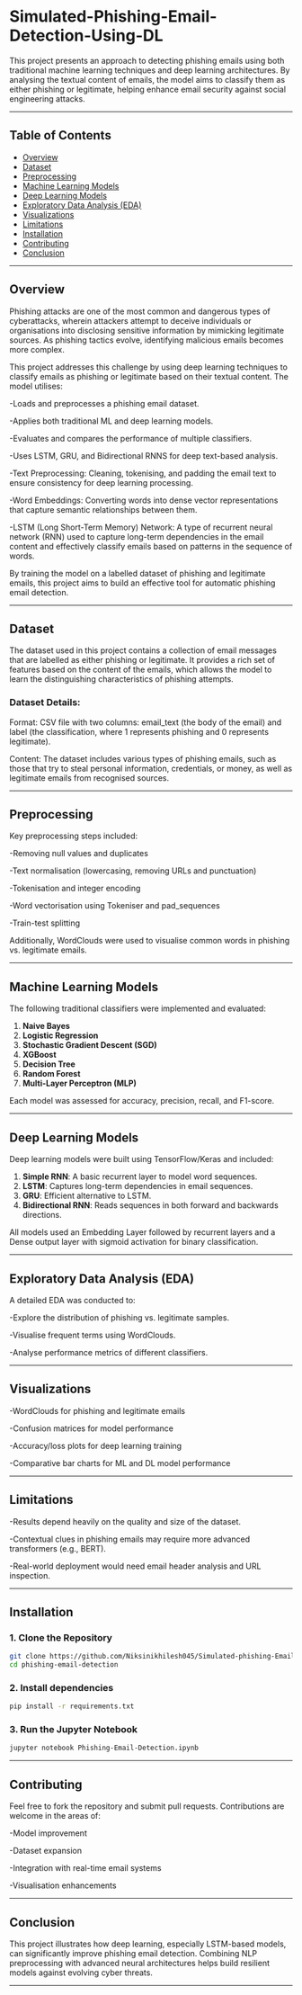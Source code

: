# Simulated-Phishing-Email-Detection-Using-DL
This project presents an approach to detecting phishing emails using both traditional machine learning techniques and deep learning architectures. By analysing the textual content of emails, the model aims to classify them as either phishing or legitimate, helping enhance email security against social engineering attacks.

---

## Table of Contents
- [Overview](#overview)
- [Dataset](#dataset)
- [Preprocessing](#preprocessing)
- [Machine Learning Models](#machine-learning-models)
- [Deep Learning Models](#deep-learning-models)
- [Exploratory Data Analysis (EDA)](#exploratory-data-analysis-(EDA))
- [Visualizations](#visualizations)
- [Limitations](#limitations)
- [Installation](#installation)
- [Contributing](#contributing)
- [Conclusion](#conclusion)

---

## Overview

Phishing attacks are one of the most common and dangerous types of cyberattacks, wherein attackers attempt to deceive individuals or organisations into disclosing sensitive information by mimicking legitimate sources. As phishing tactics evolve, identifying malicious emails becomes more complex.

This project addresses this challenge by using deep learning techniques to classify emails as phishing or legitimate based on their textual content. The model utilises:

-Loads and preprocesses a phishing email dataset.

-Applies both traditional ML and deep learning models.

-Evaluates and compares the performance of multiple classifiers.

-Uses LSTM, GRU, and Bidirectional RNNS for deep text-based analysis.

-Text Preprocessing: Cleaning, tokenising, and padding the email text to ensure consistency for deep learning processing.

-Word Embeddings: Converting words into dense vector representations that capture semantic relationships between them.

-LSTM (Long Short-Term Memory) Network: A type of recurrent neural network (RNN) used to capture long-term dependencies in the email content and effectively classify emails based on patterns in the sequence of words.

By training the model on a labelled dataset of phishing and legitimate emails, this project aims to build an effective tool for automatic phishing email detection.

---

## Dataset

The dataset used in this project contains a collection of email messages that are labelled as either phishing or legitimate. It provides a rich set of features based on the content of the emails, which allows the model to learn the distinguishing characteristics of phishing attempts.

### Dataset Details:

Format: CSV file with two columns: email_text (the body of the email) and label (the classification, where 1 represents phishing and 0 represents legitimate).

Content: The dataset includes various types of phishing emails, such as those that try to steal personal information, credentials, or money, as well as legitimate emails from recognised sources.

---

## Preprocessing

Key preprocessing steps included:

-Removing null values and duplicates

-Text normalisation (lowercasing, removing URLs and punctuation)

-Tokenisation and integer encoding

-Word vectorisation using Tokeniser and pad_sequences

-Train-test splitting

Additionally, WordClouds were used to visualise common words in phishing vs. legitimate emails.

---

## Machine Learning Models

The following traditional classifiers were implemented and evaluated:

1. **Naive Bayes**
2. **Logistic Regression**
3. **Stochastic Gradient Descent (SGD)**
4. **XGBoost**
5. **Decision Tree**
6. **Random Forest**
7. **Multi-Layer Perceptron (MLP)**

Each model was assessed for accuracy, precision, recall, and F1-score.

---

## Deep Learning Models

Deep learning models were built using TensorFlow/Keras and included:

1. **Simple RNN**: A basic recurrent layer to model word sequences.
2. **LSTM**: Captures long-term dependencies in email sequences.
3. **GRU**: Efficient alternative to LSTM.
4. **Bidirectional RNN**: Reads sequences in both forward and backwards directions.

All models used an Embedding Layer followed by recurrent layers and a Dense output layer with sigmoid activation for binary classification.

---

## Exploratory Data Analysis (EDA)

A detailed EDA was conducted to:

-Explore the distribution of phishing vs. legitimate samples.

-Visualise frequent terms using WordClouds.

-Analyse performance metrics of different classifiers.

---

## Visualizations

-WordClouds for phishing and legitimate emails

-Confusion matrices for model performance

-Accuracy/loss plots for deep learning training

-Comparative bar charts for ML and DL model performance

---

## Limitations

-Results depend heavily on the quality and size of the dataset.

-Contextual clues in phishing emails may require more advanced transformers (e.g., BERT).

-Real-world deployment would need email header analysis and URL inspection.

---

## Installation

### 1. Clone the Repository

```bash
git clone https://github.com/Niksinikhilesh045/Simulated-phishing-Email-detection-Using-DL.git
cd phishing-email-detection
```

### 2. Install dependencies

```bash
pip install -r requirements.txt
```

### 3. Run the Jupyter Notebook

```bash
jupyter notebook Phishing-Email-Detection.ipynb
```

---

## Contributing

Feel free to fork the repository and submit pull requests. Contributions are welcome in the areas of:

-Model improvement

-Dataset expansion

-Integration with real-time email systems

-Visualisation enhancements

---

## Conclusion

This project illustrates how deep learning, especially LSTM-based models, can significantly improve phishing email detection. Combining NLP preprocessing with advanced neural architectures helps build resilient models against evolving cyber threats.

---
